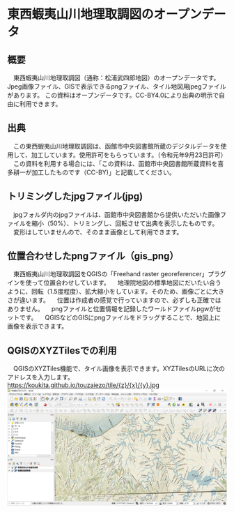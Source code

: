 # 東西蝦夷山川地理取調図のオープンデータ
## 概要
　東西蝦夷山川地理取調図（通称：松浦武四郎地図）のオープンデータです。Jpeg画像ファイル、GISで表示できるpngファイル、タイル地図用jpegファイルがあります。
 この資料はオープンデータです。CC-BY4.0により出典の明示で自由に利用できます。
 
## 出典
　この東西蝦夷山川地理取調図は、函館市中央図書館所蔵のデジタルデータを使用して、加工しています。使用許可をもらっています。（令和元年9月23日許可）
　この資料を利用する場合には、「この資料は、函館市中央図書館所蔵資料を喜多耕一が加工したものです（CC-BY)」と記載してください。
 
## トリミングしたjpgファイル(jpg)
　jpgフォルダ内のjpgファイルは、函館市中央図書館から提供いただいた画像ファイルを縮小（50%）、トリミングし、回転させて出典を表示したものです。
　変形はしていませんので、そのまま画像として利用できます。
 
## 位置合わせしたpngファイル（gis_png）
　東西蝦夷山川地理取調図をQGISの「Freehand raster georeferencer」プラグインを使って位置合わせしています。
　地理院地図の標準地図にだいたい合うように、回転（1.5度程度）、拡大縮小をしています。そのため、画像ごとに大きさが違います。
　位置は作成者の感覚で行っていますので、必ずしも正確ではありません。
　pngファイルと位置情報を記録したワールドファイルpgwがセットです。
　QGISなどのGISにpngファイルをドラッグすることで、地図上に画像を表示できます。
 
## QGISのXYZTilesでの利用
　QGISのXYZTiles機能で、タイル画像を表示できます。XYZTilesのURLに次のアドレスを入力します。
　https://koukita.github.io/touzaiezo/tile/{z}/{x}/{y}.jpg
![QGIS表示例](https://github.com/koukita/touzaiezo/blob/master/image/qgis_hyoujirei.png)


